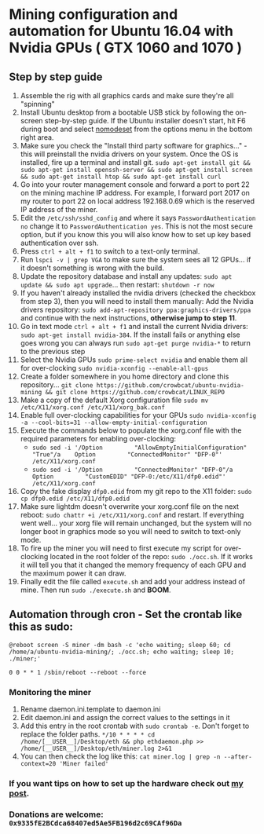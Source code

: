# Mining configuration and automation for Ubuntu 16.04 with Nvidia GPUs ( GTX 1060 and 1070 )

## Step by step guide
1. Assemble the rig with all graphics cards and make sure they're all "spinning"
2. Install Ubuntu desktop from a bootable USB stick by following the on-screen step-by-step guide. If the Ubuntu installer doesn't start, hit F6 during boot and select [nomodeset](https://drive.google.com/file/d/1mF225NO0mqGZ_adTn0EyxVqzus31bNJJ/view?usp=drivesdk) from the options menu in the bottom right area.
3. Make sure you check the "Install third party software for graphics..." - this will preinstall the nvidia drivers on your system. Once the OS is installed, fire up a terminal and install git. `sudo apt-get install git && sudo apt-get install openssh-server && sudo apt-get install screen && sudo apt-get install htop && sudo apt-get install curl`
4. Go into your router management console and forward a port to port 22 on the mining machine IP address. For example, I forward port 2017 on my router to port 22 on local address 192.168.0.69 which is the reserved IP address of the miner.
5. Edit the `/etc/ssh/sshd_config` and where it says `PasswordAuthentication no` change it to `PasswordAuthentication yes`. This is not the most secure option, but if you know this you will also know how to set up key based authentication over ssh.
6. Press `ctrl + alt + f1` to switch to a text-only terminal.
7. Run `lspci -v | grep VGA` to make sure the system sees all 12 GPUs... if it doesn't something is wrong with the build.
8. Update the repository database and install any updates: `sudo apt update && sudo apt upgrade`... then restart: `shutdown -r now`
9. If you haven't already installed the nvidia drivers (checked the checkbox from step 3), then you will need to install them manually: Add the Nvidia drivers repository: `sudo add-apt-repository ppa:graphics-drivers/ppa` and continue with the next instructions, **otherwise jump to step 11**.
10. Go in text mode `ctrl + alt + f1` and install the current Nvidia drivers: `sudo apt-get install nvidia-384`. If the install fails or anything else goes wrong you can always run `sudo apt-get purge nvidia-*` to return to the previous step
11. Select the Nvidia GPUs `sudo prime-select nvidia` and enable them all for over-clocking `sudo nvidia-xconfig --enable-all-gpus`
12. Create a folder somewhere in you home directory and clone this repository... `git clone https://github.com/crowbcat/ubuntu-nvidia-mining && git clone https://github.com/crowbcat/LINUX_REPO` 
13. Make a copy of the default Xorg configuration file `sudo mv /etc/X11/xorg.conf /etc/X11/xorg_bak.conf`
14. Enable full over-clocking capabilities for your GPUs `sudo nvidia-xconfig -a --cool-bits=31 --allow-empty-initial-configuration`
15. Execute the commands below to populate the xorg.conf file with the required parameters for enabling over-clocking:
	- `sudo sed -i '/Option         "AllowEmptyInitialConfiguration" "True"/a    Option         "ConnectedMonitor" "DFP-0"' /etc/X11/xorg.conf`
	- `sudo sed -i '/Option         "ConnectedMonitor" "DFP-0"/a    Option         "CustomEDID" "DFP-0:/etc/X11/dfp0.edid"' /etc/X11/xorg.conf`
16. Copy the fake display `dfp0.edid` from my git repo to the X11 folder: `sudo cp dfp0.edid /etc/X11/dfp0.edid`
17. Make sure lightdm doesn't overwrite your xorg.conf file on the next reboot: `sudo chattr +i /etc/X11/xorg.conf` and restart. If everything went well... your xorg file will remain unchanged, but the system will no longer boot in graphics mode so you will need to switch to text-only mode.
18. To fire up the miner you will need to first execute my script for over-clocking located in the root folder of the repo: `sudo ./occ.sh`. If it works it will tell you that it changed the memory frequency of each GPU and the maximum power it can draw.
19. Finally edit the file called `execute.sh` and add your address instead of mine. Then run `sudo ./execute.sh` and **BOOM**.

## Automation through cron - Set the crontab like this as sudo: 

	@reboot screen -S miner -dm bash -c 'echo waiting; sleep 60; cd /home/a/ubuntu-nvidia-mining/; ./occ.sh; echo waiting; sleep 10; ./miner;'

	0 0 * * 1 /sbin/reboot --reboot --force

### Monitoring the miner

1. Rename daemon.ini.template to daemon.ini
2. Edit daemon.ini and assign the correct values to the settings in it
3. Add this entry in the root crontab with `sudo crontab -e`. Don't forget to replace the folder paths.
		`*/10 * * * * cd /home/[__USER__]/Desktop/eth && php ethdaemon.php >> /home/[__USER__]/Desktop/eth/miner.log 2>&1`
4. You can then check the log like this: `cat miner.log | grep -n --after-context=20 'Miner failed'`

### If you want tips on how to set up the hardware check out [my post](https://www.codepunker.com/blog/ethereum-mining-on-ubuntu-16-04-with-nvidia-gpus).

### Donations are welcome: ``0x9335fE2BCdca68407ed5Ae5FB196d2c69CAf96Da``

